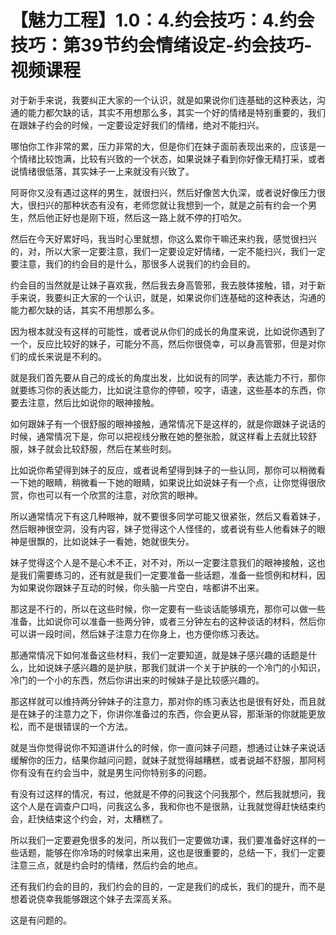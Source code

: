 # 【魅力工程】1.0：4.约会技巧：4.约会技巧：第39节约会情绪设定-约会技巧-视频课程

对于新手来说，我要纠正大家的一个认识，就是如果说你们连基础的这种表达，沟通的能力都欠缺的话，其实不用想那么多，其实一个好的情绪是特别重要的，我们在跟妹子约会的时候，一定要设定好我们的情绪，绝对不能扫兴。

哪怕你工作非常的累，压力非常的大，但是你们在妹子面前表现出来的，应该是一个情绪比较饱满，比较有兴致的一个状态，如果说妹子看到你好像无精打采，或者说情绪很低落，其实妹子一上来就没有兴致了。

阿哥你又没有遇过这样的男生，就很扫兴，然后好像苦大仇深，或者说好像压力很大，很扫兴的那种状态有没有，老师您就让我想到一个，就是之前有约会一个男生，然后他正好也是刚下班，然后这一路上就不停的打哈欠。

然后在今天好累好吗，我当时心里就想，你这么累你干嘛还来约我，感觉很扫兴的，对，所以大家一定要注意，我们一定要设定好情绪，一定不能扫兴，我们一定要注意，我们的约会目的是什么，那很多人说我们的约会目的。

约会目的当然就是让妹子喜欢我，然后我去身高管邪，我去肢体接触，错，对于新手来说，我要纠正大家的一个认识，就是，如果说你们连基础的这种表达，沟通的能力都欠缺的话，其实不用想那么多。

因为根本就没有这样的可能性，或者说从你们的成长的角度来说，比如说你遇到了一个，反应比较好的妹子，可能分不高，然后你很侥幸，可以身高管邪，但是对你们的成长来说是不利的。

就是我们首先要从自己的成长的角度出发，比如说有的同学，表达能力不行，那你就要练习你的表达能力，比如说注意你的停顿，咬字，语速，这些基本的东西，你要去注意，然后比如说你的眼神接触。

如何跟妹子有一个很舒服的眼神接触，通常情况下是这样的，就是你跟妹子说话的时候，通常情况下是，你可以把视线分散在她的整张脸，就这样看上去就比较舒服，妹子就会比较舒服，然后在某些时刻。

比如说你希望得到妹子的反应，或者说希望得到妹子的一些认同，那你可以稍微看一下她的眼睛，稍微看一下她的眼睛，如果说比如说妹子有一个点，让你觉得很欣赏，你也可以有一个欣赏的注意，对欣赏的眼神。

所以通常情况下有这几种眼神，就不要很多同学可能又很紧张，然后又看着妹子，然后眼神很空洞，没有内容，妹子觉得这个人怪怪的，或者说有些人他看妹子的眼神是很飘的，比如说妹子一看她，她就很失分。

妹子觉得这个人是不是心术不正，对不对，所以一定要注意我们的眼神接触，这也是我们需要练习的，还有就是我们一定要准备一些话题，准备一些惯例和材料，因为如果说你跟妹子互动的时候，你头脑一片空白，啥都讲不出来。

那这是不行的，所以在这些时候，你一定要有一些谈话能够填充，那你可以做一些准备，比如说你可以准备一些两分钟，或者三分钟左右的这种谈话的材料，然后你可以讲一段时间，然后妹子注意力在你身上，也方便你练习表达。

那通常情况下如何准备这些材料，我们一定要知道，就是妹子感兴趣的话题是什么，比如说妹子感兴趣的是护肤，那我们就讲一个关于护肤的一个冷门的小知识，冷门的一个小的东西，然后你讲出来的时候妹子是比较感兴趣的。

那这样就可以维持两分钟妹子的注意力，那对你的练习表达也是很有好处，而且就是在妹子的注意力之下，你讲你准备过的东西，你会更从容，那渐渐的你就能更放松，而不是很错误的一个方法。

就是当你觉得说你不知道讲什么的时候，你一直问妹子问题，想通过让妹子来说话缓解你的压力，结果你越问问题，就妹子就觉得越糟糕，或者说越不舒服，那阿柯你有没有在约会当中，就是男生问你特别多的问题。

有没有过这样的情况，有过，他就是不停的问我这个问我那个，然后我就想问，我这个人是在调查户口吗，问我这么多，我和你也不是很熟，让我就觉得赶快结束约会，赶快结束这个约会，对，太糟糕了。

所以我们一定要避免很多的发问，所以我们一定要做功课，我们要准备好这样的一些话题，能够在你冷场的时候拿出来用，这也是很重要的，总结一下，我们一定要注意三点，就是约会时的情绪，然后约会的地点。

还有我们约会的目的，我们约会的目的，一定是我们的成长，我们的提升，而不是想着说侥幸我能够跟这个妹子去深高关系。

这是有问题的。